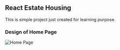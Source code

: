 ## React Estate Housing
This is simple project just created for learning purpose.

### Design of Home Page
![Home Page](https://user-images.githubusercontent.com/71259972/138597958-ec42ab9c-cc8d-49b4-b182-d9afb8390edc.jpg)
